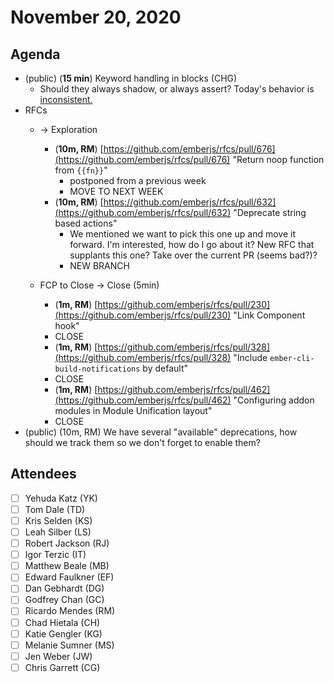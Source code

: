 # November 20, 2020

## Agenda

- (public) (**15 min**) Keyword handling in blocks (CHG)
    - Should they always shadow, or always assert? Today's behavior is [inconsistent.](https://ember-twiddle.com/188cb0f4d46c52f14e57eb8011619209?openFiles=templates.application%5C.hbs%2Ctemplates.components.my-component%5C.hbs)
- RFCs
    - → Exploration
        - (**10m, RM**) [https://github.com/emberjs/rfcs/pull/676](https://github.com/emberjs/rfcs/pull/676) "Return noop function from `{{fn}}`"
            - postponed from a previous week
            - MOVE TO NEXT WEEK
        - (**10m, RM**) [https://github.com/emberjs/rfcs/pull/632](https://github.com/emberjs/rfcs/pull/632) "Deprecate string based actions"
            - We mentioned we want to pick this one up and move it forward. I'm interested, how do I go about it? New RFC that supplants this one? Take over the current PR (seems bad?)?
            - NEW BRANCH

    - FCP to Close → Close (5min)
        - (**1m, RM**) [https://github.com/emberjs/rfcs/pull/230](https://github.com/emberjs/rfcs/pull/230) "Link Component hook"
        - CLOSE
        - (**1m, RM**) [https://github.com/emberjs/rfcs/pull/328](https://github.com/emberjs/rfcs/pull/328) "Include `ember-cli-build-notifications` by default"
        - CLOSE
        - (**1m, RM**) [https://github.com/emberjs/rfcs/pull/462](https://github.com/emberjs/rfcs/pull/462) "Configuring addon modules in Module Unification layout"
        - CLOSE
- (public) (10m, RM) We have several "available" deprecations, how should we track them so we don't forget to enable them?

## Attendees

- [ ]  Yehuda Katz (YK)
- [ ]  Tom Dale (TD)
- [ ]  Kris Selden (KS)
- [ ]  Leah Silber (LS)
- [ ]  Robert Jackson (RJ)
- [ ]  Igor Terzic (IT)
- [ ]  Matthew Beale (MB)
- [ ]  Edward Faulkner (EF)
- [ ]  Dan Gebhardt (DG)
- [ ]  Godfrey Chan (GC)
- [ ]  Ricardo Mendes (RM)
- [ ]  Chad Hietala (CH)
- [ ]  Katie Gengler (KG)
- [ ]  Melanie Sumner (MS)
- [ ]  Jen Weber (JW)
- [ ]  Chris Garrett (CG)